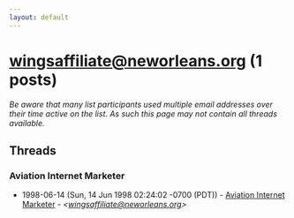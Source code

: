 ```yaml
---
layout: default
---
```


# <wingsaffiliate@neworleans.org> (1 posts)

_Be aware that many list participants used multiple email addresses over their time active on the list. As such this page may not contain all threads available._

## Threads

### Aviation Internet Marketer
+ 1998-06-14 (Sun, 14 Jun 1998 02:24:02 -0700 (PDT)) - [Aviation Internet Marketer](/archive/1998/06/ea2a78edaf2a656674963901d679c9219891246f6f9b60282f8ed046e40b2598) - _\<wingsaffiliate@neworleans.org\>_

